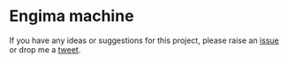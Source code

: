 # Engima machine

If you have any ideas or suggestions for this project, please raise an [issue](https://github.com/trys/Enigma/issues) or drop me a [tweet](http://twitter.com/trysmudford).

